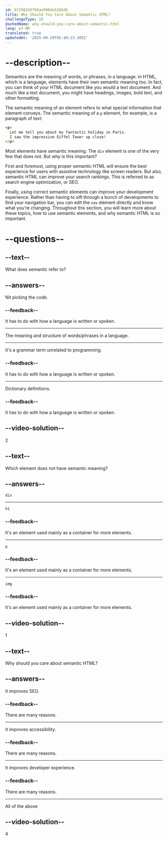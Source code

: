 ```yaml
---
id: 67298243760ae980de5266db
title: Why Should You Care About Semantic HTML?
challengeType: 19
dashedName: why-should-you-care-about-semantic-html
lang: pt-BR
translated: true
updatedAt: '2025-09-29T05:49:23.305Z'
---
```


# --description--

Semantics are the meaning of words, or phrases, in a language. In HTML, which is a language, elements have their own semantic meaning too. In fact, you can think of your HTML document like you would a text document. And much like a text document, you might have headings, images, bold text, and other formatting.

The semantic meaning of an element refers to what special information that element conveys. The semantic meaning of a `p` element, for example, is a paragraph of text:

```html
<p>
  Let me tell you about my fantastic holiday in Paris.
  I saw the impressive Eiffel Tower up close!
</p>
```

Most elements have semantic meaning. The `div` element is one of the very few that does not. But why is this important?

First and foremost, using proper semantic HTML will ensure the best experience for users with assistive technology like screen readers. But also, semantic HTML can improve your search rankings. This is referred to as search engine optimization, or SEO.

Finally, using correct semantic elements can improve your development experience. Rather than having to sift through a bunch of developments to find your navigation bar, you can edit the `nav` element directly and know what you're changing. Throughout this section, you will learn more about these topics, how to use semantic elements, and why semantic HTML is so important.

# --questions--

## --text--

What does semantic refer to?

## --answers--

Nit picking the code.

### --feedback--

It has to do with how a language is written or spoken.

---

The meaning and structure of words/phrases in a language.

---

It's a grammar term unrelated to programming.

### --feedback--

It has to do with how a language is written or spoken.

---

Dictionary definitions.

### --feedback--

It has to do with how a language is written or spoken.

## --video-solution--

2

## --text--

Which element does not have semantic meaning?

## --answers--

`div`

---

`h1`

### --feedback--

It's an element used mainly as a container for more elements.

---

`p`

### --feedback--

It's an element used mainly as a container for more elements.

---

`img`

### --feedback--

It's an element used mainly as a container for more elements.

## --video-solution--

1

## --text--

Why should you care about semantic HTML?

## --answers--

It improves SEO.

### --feedback--

There are many reasons.

---

It improves accessibility.

### --feedback--

There are many reasons.

---

It improves developer experience.

### --feedback--

There are many reasons.

---

All of the above

## --video-solution--

4
